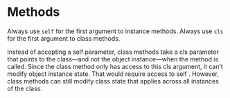 # Methods

Always use `self` for the first argument to instance methods.
Always use `cls` for the first argument to class methods.

Instead of accepting a self parameter, class methods take a cls parameter that points to the class—and not the object instance—when the method is called. Since the class method only has access to this cls argument, it can’t modify object instance state. That would require access to self . However, class methods can still modify class state that applies across all instances of the class.
